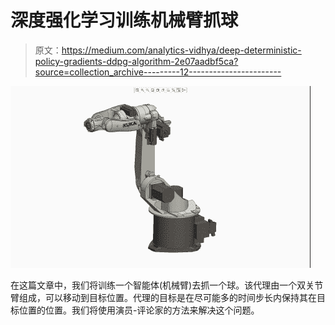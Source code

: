 # 深度强化学习训练机械臂抓球

> 原文：<https://medium.com/analytics-vidhya/deep-deterministic-policy-gradients-ddpg-algorithm-2e07aadbf5ca?source=collection_archive---------12----------------------->

![](img/e1fd7175585d1ca0b897d43ee8d0782a.png)

在这篇文章中，我们将训练一个智能体(机械臂)去抓一个球。该代理由一个双关节臂组成，可以移动到目标位置。代理的目标是在尽可能多的时间步长内保持其在目标位置的位置。我们将使用演员-评论家的方法来解决这个问题。